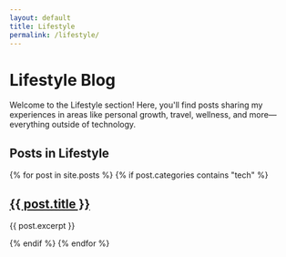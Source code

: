 ```yaml
---
layout: default
title: Lifestyle
permalink: /lifestyle/
---
```


# Lifestyle Blog

Welcome to the Lifestyle section! Here, you'll find posts sharing my experiences in areas like personal growth, travel, wellness, and more—everything outside of technology.

## Posts in Lifestyle

{% for post in site.posts %}
  {% if post.categories contains "tech" %}
    <article>
      <h2><a href="{{ post.url }}">{{ post.title }}</a></h2>
      <p>{{ post.excerpt }}</p>
    </article>
  {% endif %}
{% endfor %}
